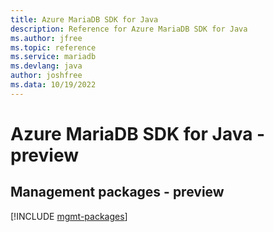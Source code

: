 ```yaml
---
title: Azure MariaDB SDK for Java
description: Reference for Azure MariaDB SDK for Java
ms.author: jfree
ms.topic: reference
ms.service: mariadb
ms.devlang: java
author: joshfree
ms.data: 10/19/2022
---
```

# Azure MariaDB SDK for Java - preview

## Management packages - preview
[!INCLUDE [mgmt-packages](mariadb-mgmt-index.md)]